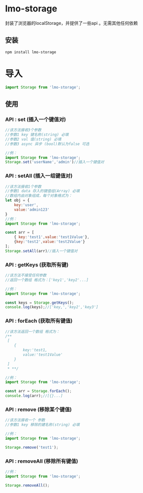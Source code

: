 # lmo-storage

封装了浏览器的localStorage，并提供了一些api 。无需其他任何依赖

## 安装

``` Bash
npm install lmo-storage
```

# 导入

```JavaScript
import Storage from 'lmo-storage';
```

## 使用

### API : set (插入一个键值对)

``` javascript
//该方法接收3个参数
//参数1 key 键名称(string) 必填
//参数2 val 值(string) 必填
//参数3 async 异步 (bool)默认为false 可选

//例：
import Storage from 'lmo-storage';
Storage.set('userName','admin')//插入一个键值对
````

### API : setAll (插入一组键值对)

``` javascript
//该方法接收1个参数
//参数1 data 存入的键值组(Array) 必填
//数组内由对象组成，每个对象格式为：
let obj = {
    key:'user',
    value:'admin123'
}
//例：
import Storage from 'lmo-storage';

const arr = [
    { key:'test1',value:'test1Value'},
    {key:'test2',value:'test2Value'}
];
Storage.setAll(arr)//插入一个键值对
````

### API : getKeys (获取所有键)
``` javascript
//该方法不接受任何参数
//返回一个数组 格式为：['key1','key2'...]

//例：
import Storage from 'lmo-storage';

const keys = Storage.getKeys();
console.log(keys);//['key,','key2','key3']
````

### API : forEach (获取所有键值)
```javascript
//该方法返回一个数组 格式为：
/**
 [
    {
        key:'test1,
        value:'test1Value'
    }
 ]
 * **/

//例：
import Storage from 'lmo-storage';

const arr = Storage.forEach();
console.log(arr);//[{}...]
```

### API : remove (移除某个键值)
```javascript
//该方法接收一个 参数
//参数1 key 移除的建名称(string) 必填

//例：
import Storage from 'lmo-storage';

Storage.remove('test1');
```

### API : removeAll (移除所有键值)
```javascript
//例：
import Storage from 'lmo-storage';

Storage.removeAll();
```